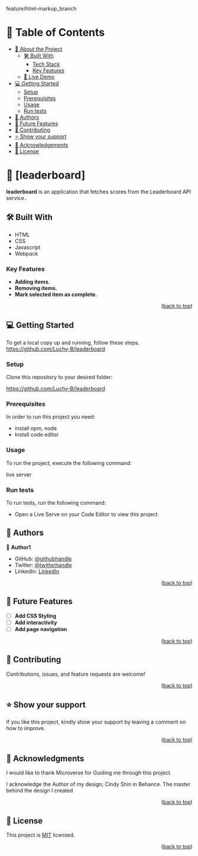 feature/html-markup_branch
# 📗 Table of Contents

- [📖 About the Project](#about-project)
  - [🛠 Built With](#built-with)
    - [Tech Stack](#tech-stack)
    - [Key Features](#key-features)
  - [🚀 Live Demo](#live-demo)
- [💻 Getting Started](#getting-started)
  - [Setup](#setup)
  - [Prerequisites](#prerequisites)
  - [Usage](#usage)
  - [Run tests](#run-tests)
- [👥 Authors](#authors)
- [🔭 Future Features](#future-features)
- [🤝 Contributing](#contributing)
- [⭐️ Show your support](#support)
- [🙏 Acknowledgements](#acknowledgements)
- [📝 License](#license)

# 📖 [leaderboard] <a name="about-project"></a>

**leaderboard** is an application that fetches scores from the Leaderboard API service..

## 🛠 Built With<a name="built-with"></a>
- HTML
- CSS
- Javascript
- Webpack

### Key Features <a name="key-features"></a>

- **Adding items.**
- **Removing items.**
- **Mark selected item as complete.**

<p align="right">(<a href="#readme-top">back to top</a>)</p>

## 💻 Getting Started <a name="getting-started"></a>

To get a local copy up and running, follow these steps.
https://github.com/Luchy-B/leaderboard

### Setup

Clone this repository to your desired folder:

https://github.com/Luchy-B/leaderboard

### Prerequisites

In order to run this project you need:

- install npm, node
- Install code editor

### Usage

To run the project, execute the following command:

  live server

### Run tests

To run tests, run the following command:

  - Open a Live Serve on your Code Editor to view this project.

## 👥 Authors <a name="authors"></a>

👤 **Author1**

- GitHub: [@githubhandle](https://github.com/Luchy-B)
- Twitter: [@twitterhandle](https://twitter.com/oluchi)
- LinkedIn: [LinkedIn](https://linkedin.com/in/blessing)

<p align="right">(<a href="#readme-top">back to top</a>)</p>


## 🔭 Future Features <a name="future-features"></a>

- [ ] **Add CSS Styling**
- [ ] **Add interactivity**
- [ ] **Add page navigation**

<p align="right">(<a href="#readme-top">back to top</a>)</p>

## 🤝 Contributing <a name="contributing"></a>

Contributions, issues, and feature requests are welcome!

<p align="right">(<a href="#readme-top">back to top</a>)</p>

## ⭐️ Show your support <a name="support"></a>


If you like this project, kindly show your support by leaving a comment on how to improve.

<p align="right">(<a href="#readme-top">back to top</a>)</p>


## 🙏 Acknowledgments <a name="acknowledgements"></a>


I would like to thank Microverse for Guiding me through this project.

I acknowledge the Author of my design; Cindy Shin in Behance. The master behind the design I created

<p align="right">(<a href="#readme-top">back to top</a>)</p>

<!-- LICENSE -->

## 📝 License <a name="license"></a>

This project is [MIT](./LICENSE.md) licensed.

<p align="right">(<a href="#readme-top">back to top</a>)</p>

